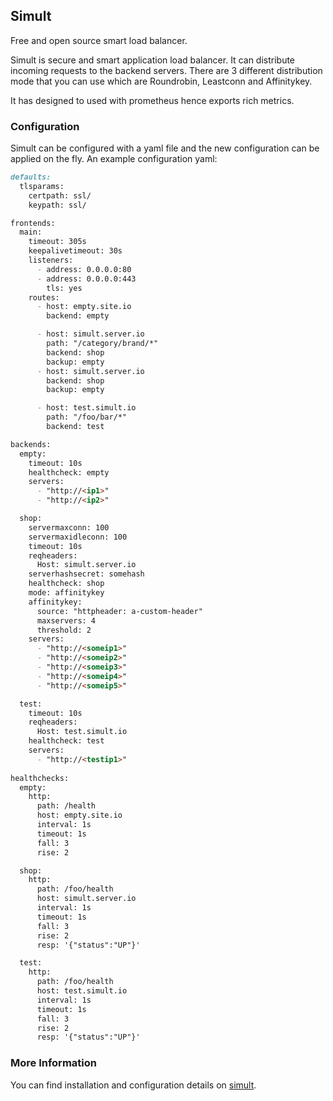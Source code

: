 ## Simult

Free and open source smart load balancer.

Simult is secure and smart application load balancer. It can distribute incoming requests to the backend servers. There
are 3 different distribution mode that you can use which are Roundrobin, Leastconn and Affinitykey.

It has designed to used with prometheus hence exports rich metrics.

### Configuration

Simult can be configured with a yaml file and the new configuration can be applied on the fly. An example configuration yaml:

```markdown
defaults:
  tlsparams:
    certpath: ssl/
    keypath: ssl/

frontends:
  main:
    timeout: 305s
    keepalivetimeout: 30s
    listeners:
      - address: 0.0.0.0:80
      - address: 0.0.0.0:443
        tls: yes
    routes:
      - host: empty.site.io
        backend: empty

      - host: simult.server.io
        path: "/category/brand/*"
        backend: shop
        backup: empty
      - host: simult.server.io
        backend: shop
        backup: empty

      - host: test.simult.io
        path: "/foo/bar/*"
        backend: test

backends:
  empty:
    timeout: 10s
    healthcheck: empty
    servers:
      - "http://<ip1>"
      - "http://<ip2>"

  shop:
    servermaxconn: 100
    servermaxidleconn: 100
    timeout: 10s
    reqheaders:
      Host: simult.server.io
    serverhashsecret: somehash
    healthcheck: shop
    mode: affinitykey
    affinitykey:
      source: "httpheader: a-custom-header"
      maxservers: 4
      threshold: 2
    servers:
      - "http://<someip1>"
      - "http://<someip2>"
      - "http://<someip3>"
      - "http://<someip4>"
      - "http://<someip5>"

  test:
    timeout: 10s
    reqheaders:
      Host: test.simult.io
    healthcheck: test
    servers:
      - "http://<testip1>"
  
healthchecks:
  empty:
    http:
      path: /health
      host: empty.site.io
      interval: 1s
      timeout: 1s
      fall: 3
      rise: 2

  shop:
    http:
      path: /foo/health
      host: simult.server.io
      interval: 1s
      timeout: 1s
      fall: 3
      rise: 2
      resp: '{"status":"UP"}'

  test:
    http:
      path: /foo/health
      host: test.simult.io
      interval: 1s
      timeout: 1s
      fall: 3
      rise: 2
      resp: '{"status":"UP"}'

```


### More Information

You can find installation and configuration details on [simult](https://github.com/simult/simult). 

